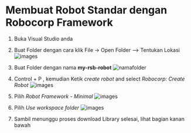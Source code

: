 # Membuat Robot Standar dengan Robocorp Framework
1. Buka Visual Studio anda 
2. Buat Folder dengan cara klik File -> Open Folder --> 
Tentukan Lokasi 
![images](https://robocorp.com/docs/static/get-started/courses/shared-assets/beginners-course/open-folder.png)

3. Buat Folder dengan nama <b>my-rsb-robot</b>
![namafolder](https://robocorp.com/docs/static/get-started/courses/shared-assets/beginners-course/select-robots-folder.png)
3. Control + P , kemudian Ketik <i>create robot</i> and select <i>Robocorp: Create Robot</i>
![images](https://robocorp.com/docs/static/get-started/courses/shared-assets/beginners-course/create-robot.png)


5. Pilih  <i>Robot Framework - Minimal</i>
![images](https://robocorp.com/docs/static/get-started/courses/shared-assets/beginners-course/create-robot-template.png)

6. Pilih <i>Use workspace folder</i> 
![images](https://robocorp.com/docs/static/get-started/courses/shared-assets/beginners-course/use-workspace-folder.png)

7. Sambil menunggu proses download Library selesai, lihat bagian kanan bawah
